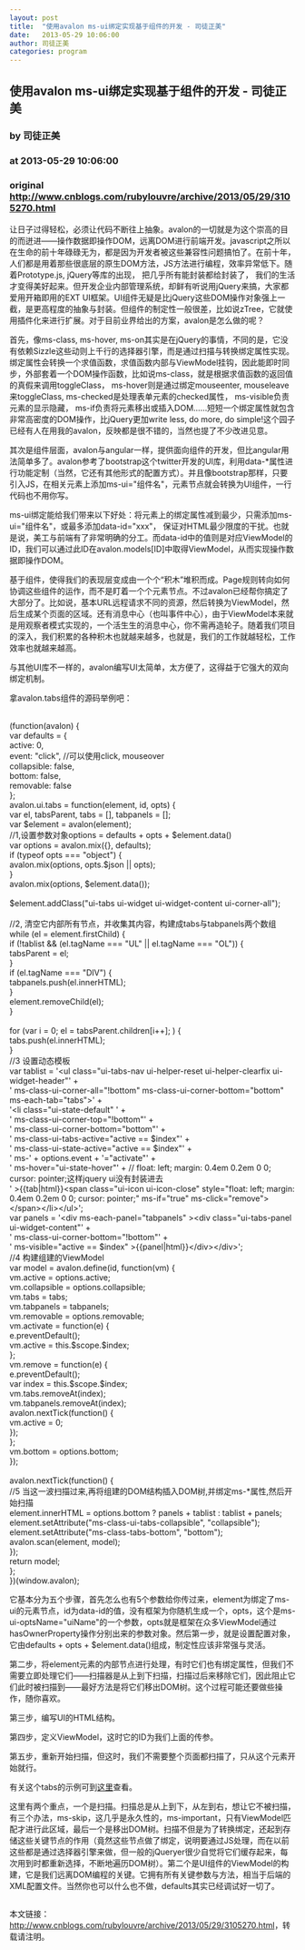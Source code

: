 ```yaml
---
layout: post
title:  "使用avalon ms-ui绑定实现基于组件的开发 - 司徒正美"
date:   2013-05-29 10:06:00
author: 司徒正美
categories: program
---
```


## 使用avalon ms-ui绑定实现基于组件的开发 - 司徒正美
### by 司徒正美
### at 2013-05-29 10:06:00
### original <http://www.cnblogs.com/rubylouvre/archive/2013/05/29/3105270.html>

<p>让日子过得轻松，必须让代码不断往上抽象。avalon的一切就是为这个崇高的目的而迸进——操作数据即操作DOM，远离DOM进行前端开发。javascript之所以在生命的前十年碌碌无为，都是因为开发者被这些兼容性问题搞怕了。在前十年，人们都是用着那些很底层的原生DOM方法，JS方法进行编程，效率异常低下。随着Prototype.js, jQuery等库的出现， 把几乎所有能封装都给封装了， 我们的生活才变得美好起来。但开发企业内部管理系统，却鲜有听说用jQuery来搞，大家都爱用开箱即用的EXT UI框架。UI组件无疑是比jQuery这些DOM操作对象强上一截，是更高程度的抽象与封装。但组件的制定性一般很差，比如说zTree，它就使用插件化来进行扩展。对于目前业界给出的方案，avalon是怎么做的呢？</p><p>首先，像ms-class, ms-hover, ms-on其实是在jQuery的事情，不同的是，它没有依赖Sizzle这些动则上千行的选择器引擎，而是通过扫描与转换绑定属性实现。绑定属性会转换一个求值函数，求值函数内部与ViewModel挂钩，因此能即时同步，外部套着一个DOM操作函数，比如说ms-class，就是根据求值函数的返回值的真假来调用toggleClass， ms-hover则是通过绑定mouseenter, mouseleave来toggleClass, ms-checked是处理表单元素的checked属性， ms-visible负责元素的显示隐藏， ms-if负责将元素移出或插入DOM……短短一个绑定属性就包含非常高密度的DOM操作，比jQuery更加write less, do more, do simple!这个园子已经有人在用我的avalon，反映都是很不错的，当然也提了不少改进见意。</p><p>其次是组件层面，avalon与angular一样，提供面向组件的开发，但比angular用法简单多了。avalon参考了bootstrap这个twitter开发的UI库，利用data-*属性进行功能定制（当然，它还有其他形式的配置方式）。并且像bootstrap那样，只要引入JS，在相关元素上添加ms-ui="组件名"，元素节点就会转换为UI组件，一行代码也不用你写。</p><p>ms-ui绑定能给我们带来以下好处：将元素上的绑定属性减到最少，只需添加ms-ui="组件名"，或最多添加data-id="xxx"， 保证对HTML最少限度的干扰。也就是说，美工与前端有了非常明确的分工。而data-id中的值则是对应ViewModel的ID，我们可以通过此ID在avalon.models[ID]中取得ViewModel，从而实现操作数据即操作DOM。</p><p>基于组件，使得我们的表现层变成由一个个“积木”堆积而成。Page规则转向如何协调这些组件的运作，而不是盯着一个个元素节点。不过avalon已经帮你搞定了大部分了。比如说，基本URL远程请求不同的资源，然后转换为ViewModel，然后生成某个页面的区域。还有消息中心（也叫事件中心），由于ViewModel本来就是用观察者模式实现的，一个活生生的消息中心，你不需再造轮子。随着我们项目的深入，我们积累的各种积木也就越来越多，也就是，我们的工作就越轻松，工作效率也就越来越高。</p><p>与其他UI库不一样的，avalon编写UI太简单，太方便了，这得益于它强大的双向绑定机制。</p><p>拿avalon.tabs组件的源码举例吧：</p><br>(function(avalon) {<br>    var defaults = {<br>        active: 0,<br>        event: "click", //可以使用click, mouseover<br>        collapsible: false,<br>        bottom: false,<br>        removable: false<br>    };<br>    avalon.ui.tabs = function(element, id, opts) {<br>        var el, tabsParent, tabs = [], tabpanels = [];<br>        var $element = avalon(element);<br>        //1,设置参数对象options = defaults + opts + $element.data()<br>        var options = avalon.mix({}, defaults);<br>        if (typeof opts === "object") {<br>            avalon.mix(options, opts.$json || opts);<br>        }<br>        avalon.mix(options, $element.data());<br>        <br>        $element.addClass("ui-tabs ui-widget ui-widget-content ui-corner-all");<br><br>        //2, 清空它内部所有节点，并收集其内容，构建成tabs与tabpanels两个数组<br>        while (el = element.firstChild) {<br>            if (!tablist &amp;&amp; (el.tagName === &quot;UL&quot; || el.tagName === &quot;OL&quot;)) {<br>                tabsParent = el;<br>            }<br>            if (el.tagName === "DIV") {<br>                tabpanels.push(el.innerHTML);<br>            }<br>            element.removeChild(el);<br>        }<br><br>        for (var i = 0; el = tabsParent.children[i++]; ) {<br>            tabs.push(el.innerHTML);<br>        }<br>        //3 设置动态模板<br>        var tablist = &#39;&lt;ul class=&quot;ui-tabs-nav ui-helper-reset ui-helper-clearfix ui-widget-header&quot;&#39; +<br>                &#39; ms-class-ui-corner-all=&quot;!bottom&quot;  ms-class-ui-corner-bottom=&quot;bottom&quot; ms-each-tab=&quot;tabs&quot;&gt;&#39; +<br>                &#39;&lt;li class=&quot;ui-state-default&quot; &#39; +<br>                ' ms-class-ui-corner-top="!bottom"' +<br>                ' ms-class-ui-corner-bottom="bottom"' +<br>                ' ms-class-ui-tabs-active="active == $index"' +<br>                ' ms-class-ui-state-active="active == $index"' +<br>                ' ms-' + options.event + '="activate"' +<br>                ' ms-hover="ui-state-hover"' + // float: left; margin: 0.4em 0.2em 0 0; cursor: pointer;这样jquery ui没有封装进去<br>                &#39; &gt;{{tab|html}}&lt;span class=&quot;ui-icon ui-icon-close&quot; style=&quot;float: left; margin: 0.4em 0.2em 0 0; cursor: pointer;&quot; ms-if=&quot;true&quot; ms-click=&quot;remove&quot;&gt;&lt;/span&gt;&lt;/li&gt;&lt;/ul&gt;&#39;;<br>        var panels = &#39;&lt;div ms-each-panel=&quot;tabpanels&quot; &gt;&lt;div class=&quot;ui-tabs-panel ui-widget-content&quot;&#39; +<br>                ' ms-class-ui-corner-bottom="!bottom"' +<br>                &#39; ms-visible=&quot;active == $index&quot; &gt;{{panel|html}}&lt;/div&gt;&lt;/div&gt;&#39;;<br>        //4 构建组建的ViewModel<br>        var model = avalon.define(id, function(vm) {<br>            vm.active = options.active;<br>            vm.collapsible = options.collapsible;<br>            vm.tabs = tabs;<br>            vm.tabpanels = tabpanels;<br>            vm.removable = options.removable;<br>            vm.activate = function(e) {<br>                e.preventDefault();<br>                vm.active = this.$scope.$index;<br>            };<br>            vm.remove = function(e) {<br>                e.preventDefault();<br>                var index = this.$scope.$index;<br>                vm.tabs.removeAt(index);<br>                vm.tabpanels.removeAt(index);<br>                avalon.nextTick(function() {<br>                    vm.active = 0;<br>                });<br>            };<br>            vm.bottom = options.bottom;<br>        });<br>        <br>        avalon.nextTick(function() {<br>            //5 当这一波扫描过来,再将组建的DOM结构插入DOM树,并绑定ms-*属性,然后开始扫描<br>            element.innerHTML = options.bottom ? panels + tablist : tablist + panels;<br>            element.setAttribute("ms-class-ui-tabs-collapsible", "collapsible");<br>            element.setAttribute("ms-class-tabs-bottom", "bottom");<br>            avalon.scan(element, model);<br>        });<br>        return model;<br>    };<br>})(window.avalon);<br><p>它基本分为五个步骤，首先怎么也有5个参数给你传过来，element为绑定了ms-ui的元素节点，id为data-id的值，没有框架为你随机生成一个，opts，这个是ms-ui-optsName="uiName"的一个参数，opts就是框架在众多ViewModel通过hasOwnerProperty操作分别出来的参数对象。然后第一步，就是设置配置对象，它由defaults + opts + $element.data()组成，制定性应该非常强与灵活。</p><p>第二步，将element元素的内部节点进行处理，有时它们也有绑定属性，但我们不需要立即处理它们——扫描器是从上到下扫描，扫描过后来移除它们，因此阻止它们此时被扫描到——最好方法是将它们移出DOM树。这个过程可能还要做些操作，随你喜欢。</p><p>第三步，编写UI的HTML结构。</p><p>第四步，定义ViewModel，这时它的ID为我们上面的传参。</p><p>第五步，重新开始扫描，但这时，我们不需要整个页面都扫描了，只从这个元素开始就行。</p><p>有关这个tabs的示例可到<a href="http://www.cnblogs.com/rubylouvre/archive/2013/05/12/3073433.html">这里</a>查看。</p><p>这里有两个重点，一个是扫描。扫描总是从上到下，从左到右，想让它不被扫描，有三个办法，ms-skip，这几乎是永久性的，ms-important，只有ViewModel匹配才进行此区域，最后一个是移出DOM树。扫描不但是为了转换绑定，还起到存储这些关键节点的作用（竟然这些节点做了绑定，说明要通过JS处理，而在以前这些都是通过选择器引擎来做，但一般的jQueryer很少自觉将它们缓存起来，每次用到时都重新选择，不断地遍历DOM树）。第二个是UI组件的ViewModel的构建，它是我们远离DOM编程的关键。它拥有所有关键参数与方法，相当于后端的XML配置文件。当然你也可以什么也不做，defaults其实已经调试好一切了。</p><img src="http://www.cnblogs.com/rubylouvre/aggbug/3105270.html?type=1" width="1" height="1" alt=""><br><p>本文链接：<a href="http://www.cnblogs.com/rubylouvre/archive/2013/05/29/3105270.html">http://www.cnblogs.com/rubylouvre/archive/2013/05/29/3105270.html</a>，转载请注明。</p>
